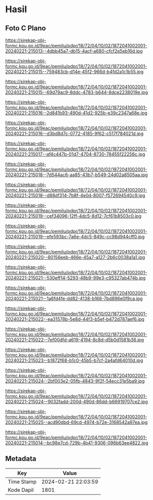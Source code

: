 # Hasil

## Foto C Plano

https://sirekap-obj-formc.kpu.go.id/9eac/pemilu/pdpr/18/72/04/10/02/1872041002001-20240221-215013--4dbb45a7-db15-4acf-a680-cfcf2e5eb16d.jpg

https://sirekap-obj-formc.kpu.go.id/9eac/pemilu/pdpr/18/72/04/10/02/1872041002001-20240221-215015--759483cb-d14e-45f2-966d-b4fd2a1c1b55.jpg

https://sirekap-obj-formc.kpu.go.id/9eac/pemilu/pdpr/18/72/04/10/02/1872041002001-20240221-215015--69d79ac9-8ddc-4783-b644-8dce2238019e.jpg

https://sirekap-obj-formc.kpu.go.id/9eac/pemilu/pdpr/18/72/04/10/02/1872041002001-20240221-215016--2d841b93-490d-41d2-925b-e39c2347a68e.jpg

https://sirekap-obj-formc.kpu.go.id/9eac/pemilu/pdpr/18/72/04/10/02/1872041002001-20240221-215016--d3bd8d7c-0772-4185-9f62-c517f784021d.jpg

https://sirekap-obj-formc.kpu.go.id/9eac/pemilu/pdpr/18/72/04/10/02/1872041002001-20240221-215017--af4c447b-01d7-4704-8730-78455f22256c.jpg

https://sirekap-obj-formc.kpu.go.id/9eac/pemilu/pdpr/18/72/04/10/02/1872041002001-20240221-215018--7d544ac6-aa85-43b7-b549-24d02a8505aa.jpg

https://sirekap-obj-formc.kpu.go.id/9eac/pemilu/pdpr/18/72/04/10/02/1872041002001-20240221-215018--d88df314-7b8f-4e0d-8007-f572694540c9.jpg

https://sirekap-obj-formc.kpu.go.id/9eac/pemilu/pdpr/18/72/04/10/02/1872041002001-20240221-215019--cef34096-12ff-4dc5-8d12-7cf61b8503c0.jpg

https://sirekap-obj-formc.kpu.go.id/9eac/pemilu/pdpr/18/72/04/10/02/1872041002001-20240221-215019--efe593bc-7a6e-4dc5-849c-cc98d944cff0.jpg

https://sirekap-obj-formc.kpu.go.id/9eac/pemilu/pdpr/18/72/04/10/02/1872041002001-20240221-215020--80156eeb-466e-45a7-a127-2b6c0038a1a1.jpg

https://sirekap-obj-formc.kpu.go.id/9eac/pemilu/pdpr/18/72/04/10/02/1872041002001-20240221-215021--530eff14-5293-48b9-99e3-c95327ab474b.jpg

https://sirekap-obj-formc.kpu.go.id/9eac/pemilu/pdpr/18/72/04/10/02/1872041002001-20240221-215021--1a6fd4fe-dd82-4138-b166-7bd896e0f9ca.jpg

https://sirekap-obj-formc.kpu.go.id/9eac/pemilu/pdpr/18/72/04/10/02/1872041002001-20240221-215022--ea31578b-5e8d-44f3-b5ef-b472d787aef6.jpg

https://sirekap-obj-formc.kpu.go.id/9eac/pemilu/pdpr/18/72/04/10/02/1872041002001-20240221-215022--7ef00dfd-a619-4194-8c8d-d5b0d1581b36.jpg

https://sirekap-obj-formc.kpu.go.id/9eac/pemilu/pdpr/18/72/04/10/02/1872041002001-20240221-215023--b1872f68-b1c0-45b5-b7cf-2a4afd64010d.jpg

https://sirekap-obj-formc.kpu.go.id/9eac/pemilu/pdpr/18/72/04/10/02/1872041002001-20240221-215024--2bf003e2-05fb-4843-9f2f-54ecc31e5ba9.jpg

https://sirekap-obj-formc.kpu.go.id/9eac/pemilu/pdpr/18/72/04/10/02/1872041002001-20240221-215024--9032fadd-200d-490d-86dd-b66919707ce2.jpg

https://sirekap-obj-formc.kpu.go.id/9eac/pemilu/pdpr/18/72/04/10/02/1872041002001-20240221-215025--acd90dbd-69cd-4974-b72e-3168542a97ea.jpg

https://sirekap-obj-formc.kpu.go.id/9eac/pemilu/pdpr/18/72/04/10/02/1872041002001-20240221-215014--bc98e7cd-729b-4b41-9306-096b63ee4822.jpg


## Metadata

| Key        | Value               |
| ---------- | ------------------- |
| Time Stamp | 2024-02-21 22:03:59 |
| Kode Dapil | 1801                |



